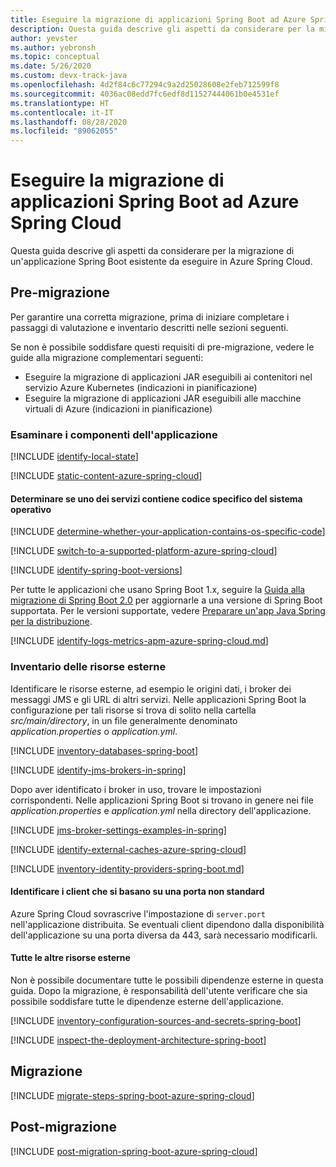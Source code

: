 ```yaml
---
title: Eseguire la migrazione di applicazioni Spring Boot ad Azure Spring Cloud
description: Questa guida descrive gli aspetti da considerare per la migrazione di un'applicazione Spring Boot esistente da eseguire in Azure Spring Cloud.
author: yevster
ms.author: yebronsh
ms.topic: conceptual
ms.date: 5/26/2020
ms.custom: devx-track-java
ms.openlocfilehash: 4d2f84c6c77294c9a2d25028608e2feb712599f8
ms.sourcegitcommit: 4036ac08edd7fc6edf8d11527444061b0e4531ef
ms.translationtype: HT
ms.contentlocale: it-IT
ms.lasthandoff: 08/28/2020
ms.locfileid: "89062055"
---
```

# <a name="migrate-spring-boot-applications-to-azure-spring-cloud"></a>Eseguire la migrazione di applicazioni Spring Boot ad Azure Spring Cloud

Questa guida descrive gli aspetti da considerare per la migrazione di un'applicazione Spring Boot esistente da eseguire in Azure Spring Cloud.

## <a name="pre-migration"></a>Pre-migrazione

Per garantire una corretta migrazione, prima di iniziare completare i passaggi di valutazione e inventario descritti nelle sezioni seguenti.

Se non è possibile soddisfare questi requisiti di pre-migrazione, vedere le guide alla migrazione complementari seguenti:

* Eseguire la migrazione di applicazioni JAR eseguibili ai contenitori nel servizio Azure Kubernetes (indicazioni in pianificazione)
* Eseguire la migrazione di applicazioni JAR eseguibili alle macchine virtuali di Azure (indicazioni in pianificazione)

### <a name="inspect-application-components"></a>Esaminare i componenti dell'applicazione

[!INCLUDE [identify-local-state](includes/identify-local-state-azure-spring-cloud.md)]

[!INCLUDE [static-content-azure-spring-cloud](includes/determine-whether-and-how-the-file-system-is-used-azure-spring-cloud.md)]

#### <a name="determine-whether-any-of-the-services-contain-os-specific-code"></a>Determinare se uno dei servizi contiene codice specifico del sistema operativo

[!INCLUDE [determine-whether-your-application-contains-os-specific-code](includes/determine-whether-your-application-contains-os-specific-code-no-title.md)]

[!INCLUDE [switch-to-a-supported-platform-azure-spring-cloud](includes/switch-to-a-supported-platform-azure-spring-cloud.md)]

[!INCLUDE [identify-spring-boot-versions](includes/identify-spring-boot-versions.md)]

Per tutte le applicazioni che usano Spring Boot 1.x, seguire la [Guida alla migrazione di Spring Boot 2.0](https://github.com/spring-projects/spring-boot/wiki/Spring-Boot-2.0-Migration-Guide) per aggiornarle a una versione di Spring Boot supportata. Per le versioni supportate, vedere [Preparare un'app Java Spring per la distribuzione](/azure/spring-cloud/spring-cloud-tutorial-prepare-app-deployment#spring-boot-and-spring-cloud-versions).

[!INCLUDE [identify-logs-metrics-apm-azure-spring-cloud.md](includes/identify-logs-metrics-apm-azure-spring-cloud.md)]

### <a name="inventory-external-resources"></a>Inventario delle risorse esterne

Identificare le risorse esterne, ad esempio le origini dati, i broker dei messaggi JMS e gli URL di altri servizi. Nelle applicazioni Spring Boot la configurazione per tali risorse si trova di solito nella cartella *src/main/directory*, in un file generalmente denominato *application.properties* o *application.yml*.

[!INCLUDE [inventory-databases-spring-boot](includes/inventory-databases-spring-boot.md)]

[!INCLUDE [identify-jms-brokers-in-spring](includes/identify-jms-brokers-in-spring.md)]

Dopo aver identificato i broker in uso, trovare le impostazioni corrispondenti. Nelle applicazioni Spring Boot si trovano in genere nei file *application.properties* e *application.yml* nella directory dell'applicazione.

[!INCLUDE [jms-broker-settings-examples-in-spring](includes/jms-broker-settings-examples-in-spring.md)]

[!INCLUDE [identify-external-caches-azure-spring-cloud](includes/identify-external-caches-azure-spring-cloud.md)]

[!INCLUDE [inventory-identity-providers-spring-boot.md](includes/inventory-identity-providers-spring-boot.md)]

#### <a name="identify-any-clients-relying-on-a-non-standard-port"></a>Identificare i client che si basano su una porta non standard

Azure Spring Cloud sovrascrive l'impostazione di `server.port` nell'applicazione distribuita. Se eventuali client dipendono dalla disponibilità dell'applicazione su una porta diversa da 443, sarà necessario modificarli.

#### <a name="all-other-external-resources"></a>Tutte le altre risorse esterne

Non è possibile documentare tutte le possibili dipendenze esterne in questa guida. Dopo la migrazione, è responsabilità dell'utente verificare che sia possibile soddisfare tutte le dipendenze esterne dell'applicazione.

[!INCLUDE [inventory-configuration-sources-and-secrets-spring-boot](includes/inventory-configuration-sources-and-secrets-spring-boot.md)]

[!INCLUDE [inspect-the-deployment-architecture-spring-boot](includes/inspect-the-deployment-architecture-spring-boot.md)]

## <a name="migration"></a>Migrazione

[!INCLUDE [migrate-steps-spring-boot-azure-spring-cloud](includes/migrate-steps-spring-boot-azure-spring-cloud.md)]

## <a name="post-migration"></a>Post-migrazione

[!INCLUDE [post-migration-spring-boot-azure-spring-cloud](includes/post-migration-spring-boot-azure-spring-cloud.md)]
